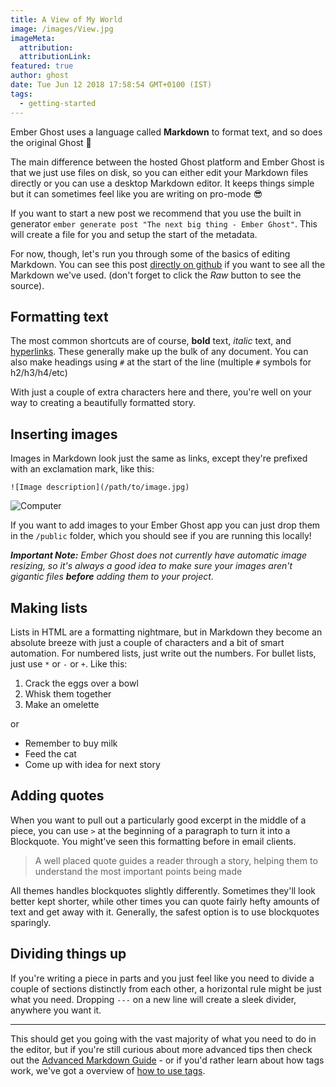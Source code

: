 ```yaml
---
title: A View of My World
image: /images/View.jpg
imageMeta:
  attribution:
  attributionLink:
featured: true
author: ghost
date: Tue Jun 12 2018 17:58:54 GMT+0100 (IST)
tags:
  - getting-started
---
```


Ember Ghost uses a language called **Markdown** to format text, and so does the original Ghost 🎉

The main difference between the hosted Ghost platform and Ember Ghost is that we just use files on disk, so you can either edit your Markdown files directly or you can use a desktop Markdown editor. It keeps things simple but it can sometimes feel like you are writing on pro-mode 😎

If you want to start a new post we recommend that you use the built in generator `ember generate post "The next big thing - Ember Ghost"`. This will create a file for you and setup the start of the metadata.

For now, though, let's run you through some of the basics of editing Markdown. You can see this post [directly on github](https://github.com/empress/ember-ghost/blob/master/blueprints/ember-ghost/files/content/the-editor.md) if you want to see all the Markdown we've used. (don't forget to click the _Raw_ button to see the source).


## Formatting text

The most common shortcuts are of course, **bold** text, _italic_ text, and [hyperlinks](https://example.com). These generally make up the bulk of any document. You can also make headings using `#` at the start of the line (multiple `#` symbols for h2/h3/h4/etc)

With just a couple of extra characters here and there, you're well on your way to creating a beautifully formatted story.


## Inserting images

Images in Markdown look just the same as links, except they're prefixed with an exclamation mark, like this:

`![Image description](/path/to/image.jpg)`

![Computer](https://casper.ghost.org/v1.0.0/images/computer.jpg)

If you want to add images to your Ember Ghost app you can just drop them in the `/public` folder, which you should see if you are running this locally!

_**Important Note:** Ember Ghost does not currently have automatic image resizing, so it's always a good idea to make sure your images aren't gigantic files **before** adding them to your project._


## Making lists

Lists in HTML are a formatting nightmare, but in Markdown they become an absolute breeze with just a couple of characters and a bit of smart automation. For numbered lists, just write out the numbers. For bullet lists, just use `*` or `-` or `+`. Like this:

1. Crack the eggs over a bowl
2. Whisk them together
3. Make an omelette

or

- Remember to buy milk
- Feed the cat
- Come up with idea for next story


## Adding quotes

When you want to pull out a particularly good excerpt in the middle of a piece, you can use `>` at the beginning of a paragraph to turn it into a Blockquote. You might've seen this formatting before in email clients.

> A well placed quote guides a reader through a story, helping them to understand the most important points being made

All themes handles blockquotes slightly differently. Sometimes they'll look better kept shorter, while other times you can quote fairly hefty amounts of text and get away with it. Generally, the safest option is to use blockquotes sparingly.


## Dividing things up

If you're writing a piece in parts and you just feel like you need to divide a couple of sections distinctly from each other, a horizontal rule might be just what you need. Dropping `---` on a new line will create a sleek divider, anywhere you want it.

---

This should get you going with the vast majority of what you need to do in the editor, but if you're still curious about more advanced tips then check out the [Advanced Markdown Guide](/advanced-markdown/) - or if you'd rather learn about how tags work, we've got a overview of [how to use tags](/using-tags/).
